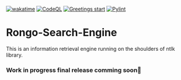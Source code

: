 [![wakatime](https://wakatime.com/badge/user/366f0ebe-90a8-41ad-8c26-e0319cf809af/project/e80c8a61-a04c-463d-8b51-557f3d69e03a.svg)](https://wakatime.com/badge/user/366f0ebe-90a8-41ad-8c26-e0319cf809af/project/e80c8a61-a04c-463d-8b51-557f3d69e03a) [![CodeQL](https://github.com/Murithijoshua/Rongo-Search-Engine/actions/workflows/codeql.yml/badge.svg)](https://github.com/Murithijoshua/Rongo-Search-Engine/actions/workflows/codeql.yml) [![Greetings start](https://github.com/Murithijoshua/Rongo-Search-Engine/actions/workflows/greetings.yml/badge.svg)](https://github.com/Murithijoshua/Rongo-Search-Engine/actions/workflows/greetings.yml) [![Pylint](https://github.com/Murithijoshua/Rongo-Search-Engine/actions/workflows/pylint.yml/badge.svg)](https://github.com/Murithijoshua/Rongo-Search-Engine/actions/workflows/pylint.yml)
# Rongo-Search-Engine
This is an information retrieval engine running on the shoulders of ntlk library. 
### Work in progress final release comming soon🧙
